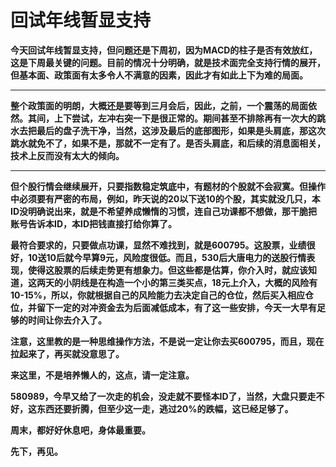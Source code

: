 回试年线暂显支持
====



**今天回试年线暂显支持，但问题还是下周初，因为MACD的柱子是否有效放红，这是下周最关键的问题。目前的情况十分明确，就是技术面完全支持行情的展开，但基本面、政策面有太多令人不满意的因素，因此才有如此上下为难的局面。**

** **

**整个政策面的明朗，大概还是要等到三月会后，因此，之前，一个震荡的局面依然。其间，上下尝试，左冲右突一下是很正常的。期间甚至不排除再有一次大的跳水去把最后的盘子洗干净，当然，这涉及最后的底部图形，如果是头肩底，那这次跳水就免不了，如果不是，那就不一定有了。是否头肩底，和后续的消息面相关，技术上反而没有太大的倾向。**

** **

**但个股行情会继续展开，只要指数稳定筑底中，有题材的个股就不会寂寞。但操作中必须要有严密的布局，例如，昨天说的20以下送10的个股，其实就没几只，本ID没明确说出来，就是不希望养成懒惰的习惯，连自己功课都不想做，那干脆把账号告诉本ID，本ID把钱直接打给你算了。**

**最符合要求的，只要做点功课，显然不难找到，就是600795。这股票，业绩很好，10送10后就今早算9元，风险度很低。而且，530后大唐电力的送股行情表现，使得这股票的后续走势更有想象力。但这些都是估算，你介入时，就应该知道，这两天的小阴线是在构造一个小的第三类买点，18元上介入，大概的风险有10-15%，所以，你就根据自己的风险能力去决定自己的仓位，然后买入相应仓位，并留下一定的对冲资金去为后面减低成本，有了这一些安排，今天一大早有足够的时间让你去介入了。**

**注意，这里教的是一种思维操作方法，不是说一定让你去买600795，而且，现在拉起来了，再买就没意思了。**

**来这里，不是培养懒人的，这点，请一定注意。**

**580989，今早又给了一次走的机会，没走就不要怪本ID了，当然，大盘只要走不好，这东西还要折腾，但至少这一走，逃过20%的跌幅，这已经足够了。**

**周末，都好好休息吧，身体最重要。**

**先下，再见。**
